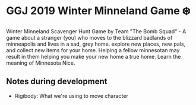 # GGJ 2019 Winter Minneland Game ❄️ 

Winter Minneland Scavenger Hunt Game by Team "The Bomb Squad" - 
A game about a stranger (you) who moves to the blizzard badlands of minneapolis and lives in a sad, grey home. explore new places, new pals, and collect new items for your home. Helping a fellow minnesotan may result in them helping you make your new home a true home. Learn the meaning of Minnesota Nice.



## Notes during development

- Rigibody: What we're using to move character